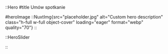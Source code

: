 ::Hero
#title
Umów spotkanie

#heroImage
::NuxtImg{src="placeholder.jpg" alt="Custom hero description" class="h-full w-full object-cover" loading="eager" format="webp" quality="70"}
::

::HeroSlider

::
